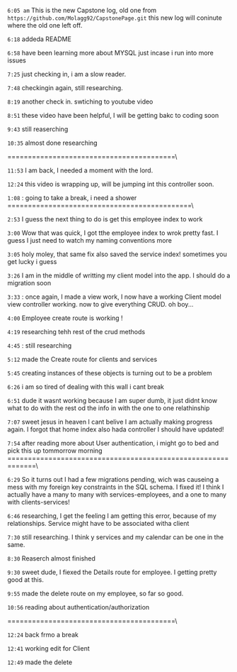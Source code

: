 `6:05 am`  This is the new Capstone log, old one from `https://github.com/Molagg92/CapstonePage.git` this new log will coninute where the old one left off.

`6:18` addeda  README

`6:58` have been learning more about MYSQL just incase i run into more issues

`7:25` just checking in, i am a slow reader.

`7:48` checkingin again, still researching.

`8:19` another check in. swtiching to youtube video

`8:51` these video have been helpful, I will be getting bakc to coding soon

`9:43` still reaserching

`10:35` almost done researching

=========================================\

`11:53`    I am back, I needed a moment with the lord.

`12:24` this video is wrapping up, will be jumping int this controller soon.

`1:08` : going to take a break, i need a shower
=============================================\

`2:53` I guess the next thing to do is get this employee index to work

`3:00` Wow that was quick, I got tthe employee index to wrok pretty fast. I guess I just need to watch my naming conventions more

`3:05` holy moley, that same fix also saved the service index! sometimes you get lucky i guess 

`3:26` I am in the middle of writting my client model into the app. I should do a migration soon

`3:33` : once again, I made a view work, I now have a working Client model view controller working. now to give everything CRUD. oh boy...


`4:00` Employee create route is working !

`4:19` researching tehh rest of the crud methods

`4:45` : still researching

`5:12` made the Create route for clients and services

`5:45` creating instances of these objects is turning out to be a problem

`6:26` i am so tired of dealing with this wall i cant break

`6:51` dude it wasnt working because I am super dumb, it just didnt know what to do with the rest od the info in with the one to one relathinship


`7:07` sweet jesus in heaven I cant belive I am actually making progress again. I forgot that home index also hada controller I should have updated!

`7:54` after reading more about User authentication, i might go to bed and pick this up tommorrow morning
=============================================================\

`6:29` So it turns out I had a few migrations pending, wich was causeing a mess with my foreign key constraints in the SQL schema. I fixed it! I think I actually have a many to many with services-employees, and a one to many with clients-services!

`6:46` researching, I get the feeling I am getting this error, because of my relationships. Service might have to be associated witha  client

`7:30` still researching. I think y services and my calendar can be one in the same.

`8:30` Reaserch almost finished

`9:30` sweet dude, I fiexed the Details route for employee. I getting pretty good at this.

`9:55` made the delete route on my employee, so far so good.

`10:56` reading about authentication/authorization

=========================================\

`12:24` back frmo a break

`12:41` working edit for Client

`12:49` made the delete